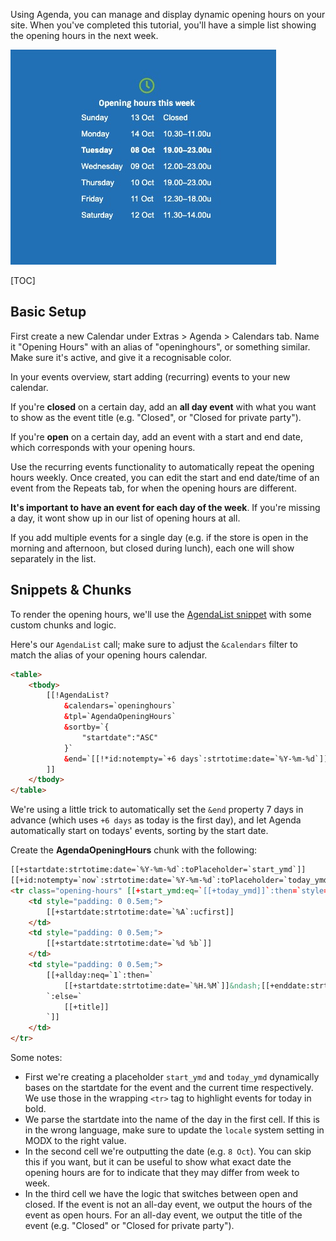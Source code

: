 Using Agenda, you can manage and display dynamic opening hours on your site. When you've completed this tutorial, you'll have a simple list showing the opening hours in the next week. 

![](opening-hours.jpg)

[TOC]

## Basic Setup

First create a new Calendar under Extras > Agenda > Calendars tab. Name it "Opening Hours" with an alias of "openinghours", or something similar. Make sure it's active, and give it a recognisable color.

In your events overview, start adding (recurring) events to your new calendar.

If you're **closed** on a certain day, add an **all day event** with what you want to show as the event title (e.g. "Closed", or "Closed for private party"). 

If you're **open** on a certain day, add an event with a start and end date, which corresponds with your opening hours. 

Use the recurring events functionality to automatically repeat the opening hours weekly. Once created, you can edit the start and end date/time of an event from the Repeats tab, for when the opening hours are different.

**It's important to have an event for each day of the week**. If you're missing a day, it wont show up in our list of opening hours at all.

If you add multiple events for a single day (e.g. if the store is open in the morning and afternoon, but closed during lunch), each one will show separately in the list.

## Snippets & Chunks

To render the opening hours, we'll use the [AgendaList snippet](../Snippets/AgendaList) with some custom chunks and logic.

Here's our `AgendaList` call; make sure to adjust the `&calendars` filter to match the alias of your opening hours calendar.

```html
<table>
    <tbody>
        [[!AgendaList? 
            &calendars=`openinghours`
            &tpl=`AgendaOpeningHours`
            &sortby=`{
                "startdate":"ASC"
            }`
            &end=`[[!*id:notempty=`+6 days`:strtotime:date=`%Y-%m-%d`]] 23:59`
        ]]
    </tbody>
</table>
```

We're using a little trick to automatically set the `&end` property 7 days in advance (which uses `+6 days` as today is the first day), and let Agenda automatically start on todays' events, sorting by the start date.

Create the **AgendaOpeningHours** chunk with the following:

```html
[[+startdate:strtotime:date=`%Y-%m-%d`:toPlaceholder=`start_ymd`]]
[[+id:notempty=`now`:strtotime:date=`%Y-%m-%d`:toPlaceholder=`today_ymd`]]
<tr class="opening-hours" [[+start_ymd:eq=`[[+today_ymd]]`:then=`style="font-weight: bold;"`:else=``]]>
    <td style="padding: 0 0.5em;">
        [[+startdate:strtotime:date=`%A`:ucfirst]]
    </td>
    <td style="padding: 0 0.5em;">
        [[+startdate:strtotime:date=`%d %b`]]
    </td>
    <td style="padding: 0 0.5em;">
        [[+allday:neq=`1`:then=`
            [[+startdate:strtotime:date=`%H.%M`]]&ndash;[[+enddate:strtotime:date=`%H.%M`]]hr
        `:else=`
            [[+title]]
        `]]
    </td>
</tr>
```

Some notes:

- First we're creating a placeholder `start_ymd` and `today_ymd` dynamically bases on the startdate for the event and the current time respectively. We use those in the wrapping `<tr>` tag to highlight events for today in bold. 
- We parse the startdate into the name of the day in the first cell. If this is in the wrong language, make sure to update the `locale` system setting in MODX to the right value. 
- In the second cell we're outputting the date (e.g. `8 Oct`). You can skip this if you want, but it can be useful to show what exact date the opening hours are for to indicate that they may differ from week to week.
- In the third cell we have the logic that switches between open and closed. If the event is not an all-day event, we output the hours of the event as open hours. For an all-day event, we output the title of the event (e.g. "Closed" or "Closed for private party"). 

